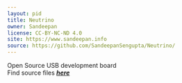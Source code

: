 ```yaml
---
layout: pid
title: Neutrino
owner: Sandeepan
license: CC-BY-NC-ND 4.0
site: https://www.sandeepan.info
source: https://github.com/SandeepanSengupta/Neutrino/
---
```

Open Source USB development board
<br/>
Find source files **_[here](https://github.com/SandeepanSengupta/neutrino/tree/master/Sources/CAD/Eagle)_**
